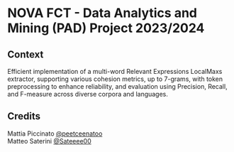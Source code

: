 # NOVA FCT - Data Analytics and Mining (PAD) Project 2023/2024

## Context

Efficient implementation of a multi-word Relevant Expressions LocalMaxs extractor, supporting various cohesion metrics, up to 7-grams, with token preprocessing to enhance reliability, and evaluation using Precision, Recall, and F-measure across diverse corpora and languages.

## Credits

Mattia Piccinato [@peetceenatoo](https://github.com/peetceenatoo)<br>
Matteo Saterini [@Sateeee00](https://github.com/Sateeee00)

